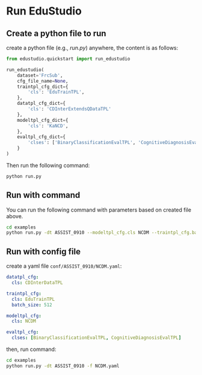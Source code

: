 # Run EduStudio

## Create a python file to run

create a python file (e.g., *run.py*) anywhere, the content is as follows:

```python
from edustudio.quickstart import run_edustudio

run_edustudio(
    dataset='FrcSub',
    cfg_file_name=None,
    traintpl_cfg_dict={
        'cls': 'EduTrainTPL',
    },
    datatpl_cfg_dict={
        'cls': 'CDInterExtendsQDataTPL'
    },
    modeltpl_cfg_dict={
        'cls': 'KaNCD',
    },
    evaltpl_cfg_dict={
        'clses': ['BinaryClassificationEvalTPL', 'CognitiveDiagnosisEvalTPL'],
    }
)
```

Then run the following command:

```bash
python run.py
```

## Run with command

You can run the following command with parameters based on created file above.

```bash
cd examples
python run.py -dt ASSIST_0910 --modeltpl_cfg.cls NCDM --traintpl_cfg.batch_size 512
```

## Run with config file

create a yaml file `conf/ASSIST_0910/NCDM.yaml`:
```yaml
datatpl_cfg:
  cls: CDInterDataTPL

traintpl_cfg:
  cls: EduTrainTPL
  batch_size: 512

modeltpl_cfg:
  cls: NCDM

evaltpl_cfg:
  clses: [BinaryClassificationEvalTPL, CognitiveDiagnosisEvalTPL]
```

then, run command:

```bash
cd examples
python run.py -dt ASSIST_0910 -f NCDM.yaml
```
